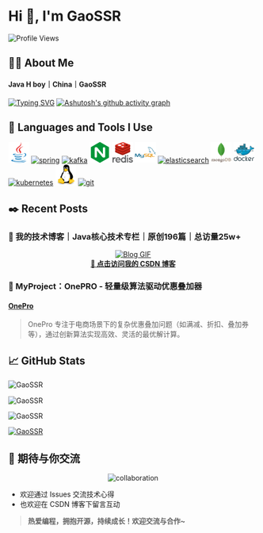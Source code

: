 <h1>Hi 👋, I'm GaoSSR</h1>

![Profile Views](https://komarev.com/ghpvc/?username=GaoSSR&color=blueviolet)

## 🙋‍♂️ About Me
#### <p>Java H boy｜China｜GaoSSR</p>

[![Typing SVG](https://readme-typing-svg.demolab.com?font=Fira+Code&weight=500&size=25&pause=1000&color=4B0082&width=708&height=58&lines=All+By+Myself%F0%9F%9A%80%F0%9F%8E%AF%EF%BD%9CThe+Jungle+Law%F0%9F%94%A5%EF%BD%9CDreamer%F0%9F%8C%9F)](https://git.io/typing-svg)
[![Ashutosh's github activity graph](https://github-readme-activity-graph.vercel.app/graph?username=GaoSSR&bg_color=ffcfe9&color=9e4c98&line=9e4c98&point=403d3d&area=true&hide_border=true)](https://github.com/ashutosh00710/github-readme-activity-graph)

<h2>🚀 Languages and Tools I Use</h2>
<p><a target="_blank" href="https://raw.githubusercontent.com/devicons/devicon/master/icons/java/java-original.svg" style="display: inline-block;"><img src="https://raw.githubusercontent.com/devicons/devicon/master/icons/java/java-original.svg" alt="java" width="42" height="42" /></a>
<a target="_blank" href="https://www.vectorlogo.zone/logos/springio/springio-icon.svg" style="display: inline-block;"><img src="https://www.vectorlogo.zone/logos/springio/springio-icon.svg" alt="spring" width="42" height="42" /></a>
<a target="_blank" href="https://www.vectorlogo.zone/logos/apache_kafka/apache_kafka-icon.svg" style="display: inline-block;"><img src="https://www.vectorlogo.zone/logos/apache_kafka/apache_kafka-icon.svg" alt="kafka" width="42" height="42" /></a>
<a target="_blank" href="https://raw.githubusercontent.com/devicons/devicon/master/icons/nginx/nginx-original.svg" style="display: inline-block;"><img src="https://raw.githubusercontent.com/devicons/devicon/master/icons/nginx/nginx-original.svg" alt="nginx" width="42" height="42" /></a>
<a target="_blank" href="https://raw.githubusercontent.com/devicons/devicon/master/icons/redis/redis-original-wordmark.svg" style="display: inline-block;"><img src="https://raw.githubusercontent.com/devicons/devicon/master/icons/redis/redis-original-wordmark.svg" alt="redis" width="42" height="42" /></a>
<a target="_blank" href="https://raw.githubusercontent.com/devicons/devicon/master/icons/mysql/mysql-original-wordmark.svg" style="display: inline-block;"><img src="https://raw.githubusercontent.com/devicons/devicon/master/icons/mysql/mysql-original-wordmark.svg" alt="mysql" width="42" height="42" /></a>
<a target="_blank" href="https://www.vectorlogo.zone/logos/elastic/elastic-icon.svg" style="display: inline-block;"><img src="https://www.vectorlogo.zone/logos/elastic/elastic-icon.svg" alt="elasticsearch" width="42" height="42" /></a>
<a target="_blank" href="https://raw.githubusercontent.com/devicons/devicon/master/icons/mongodb/mongodb-original-wordmark.svg" style="display: inline-block;"><img src="https://raw.githubusercontent.com/devicons/devicon/master/icons/mongodb/mongodb-original-wordmark.svg" alt="mongodb" width="42" height="42" /></a>
<a target="_blank" href="https://raw.githubusercontent.com/devicons/devicon/master/icons/docker/docker-original-wordmark.svg" style="display: inline-block;"><img src="https://raw.githubusercontent.com/devicons/devicon/master/icons/docker/docker-original-wordmark.svg" alt="docker" width="42" height="42" /></a>
<a target="_blank" href="https://www.vectorlogo.zone/logos/kubernetes/kubernetes-icon.svg" style="display: inline-block;"><img src="https://www.vectorlogo.zone/logos/kubernetes/kubernetes-icon.svg" alt="kubernetes" width="42" height="42" /></a>
<a target="_blank" href="https://raw.githubusercontent.com/devicons/devicon/master/icons/linux/linux-original.svg" style="display: inline-block;"><img src="https://raw.githubusercontent.com/devicons/devicon/master/icons/linux/linux-original.svg" alt="linux" width="42" height="42" /></a>
<a target="_blank" href="https://www.vectorlogo.zone/logos/git-scm/git-scm-icon.svg" style="display: inline-block;"><img src="https://www.vectorlogo.zone/logos/git-scm/git-scm-icon.svg" alt="git" width="42" height="42" /></a></p>
<h2>✒️ Recent Posts</h2>

### 📌 我的技术博客｜Java核心技术专栏｜原创196篇｜总访量25w+
<p align="center">
  <a href="https://blog.csdn.net/weixin_53622554?spm=1000.2115.3001.5343">
    <img src="https://media.giphy.com/media/l378khQxt68syiWJy/giphy.gif" width="300" alt="Blog GIF"/>
    <br>
    <b>🚩 点击访问我的 CSDN 博客</b>
  </a>
</p>

  
### 🚀 MyProject：OnePRO - 轻量级算法驱动优惠叠加器
 #### [OnePro](https://github.com/GaoSSR/OnePro)
 > OnePro 专注于电商场景下的复杂优惠叠加问题（如满减、折扣、叠加券等），通过创新算法实现高效、灵活的最优解计算。
  
<h2>📈 GitHub Stats</h2>
  
<p><img align="center" src="https://github-readme-stats.vercel.app/api?username=GaoSSR&show_icons=true&locale=en" alt="GaoSSR" /></p>
<p><img align="center" src="https://github-readme-streak-stats.herokuapp.com/?user=GaoSSR&" alt="GaoSSR" /></p>
<p><img src="https://github-readme-stats.vercel.app/api/top-langs?username=GaoSSR&show_icons=true&locale=en&layout=compact" alt="GaoSSR" /></p>
<p><a href="https://github.com/ryo-ma/github-profile-trophy"><img src="https://github-profile-trophy.vercel.app/?username=GaoSSR" alt="GaoSSR" /></a></p>

## 🤝 期待与你交流

<p align="center">
  <img src="https://media.giphy.com/media/3o6gbbuLW76jkt8vIc/giphy.gif" width="200" alt="collaboration">
</p>

- 欢迎通过 Issues 交流技术心得
- 也欢迎在 CSDN 博客下留言互动

> **热爱编程，拥抱开源，持续成长！欢迎交流与合作~**
